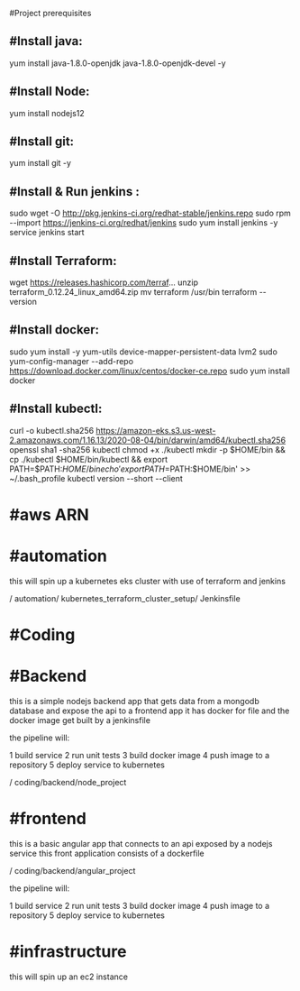 #Project prerequisites



#Install java:
--------------------------
yum install java-1.8.0-openjdk java-1.8.0-openjdk-devel -y 



#Install Node:
--------------------------
yum install nodejs12


#Install git:
--------------------------
yum install git -y 



#Install & Run jenkins :
--------------------------
sudo wget -O http://pkg.jenkins-ci.org/redhat-stable/jenkins.repo
sudo rpm --import https://jenkins-ci.org/redhat/jenkins
sudo yum install jenkins -y
service jenkins start




#Install Terraform:
---------------------------------------
 wget https://releases.hashicorp.com/terraf...
 unzip terraform_0.12.24_linux_amd64.zip
 mv terraform /usr/bin
 terraform --version


#Install docker:
--------------------------------------
sudo yum install -y yum-utils device-mapper-persistent-data lvm2
sudo yum-config-manager --add-repo https://download.docker.com/linux/centos/docker-ce.repo
sudo yum install docker

#Install kubectl:
--------------------------------------

curl -o kubectl.sha256 https://amazon-eks.s3.us-west-2.amazonaws.com/1.16.13/2020-08-04/bin/darwin/amd64/kubectl.sha256
openssl sha1 -sha256 kubectl
chmod +x ./kubectl
mkdir -p $HOME/bin && cp ./kubectl $HOME/bin/kubectl && export PATH=$PATH:$HOME/bin
echo 'export PATH=$PATH:$HOME/bin' >> ~/.bash_profile
kubectl version --short --client


#aws ARN
=========================================
<sensitive keys>







#automation
=========================================
this will spin up a kubernetes eks cluster with use of terraform and jenkins

<root>/
automation/
kubernetes_terraform_cluster_setup/
Jenkinsfile


#Coding
=======================================================

#Backend
===========
this is a simple nodejs backend app that gets data from a mongodb database and expose the api to a frontend app 
it has docker for file and the docker image get built by a jenkinsfile

the pipeline will:

1 build service
2 run unit tests
3 build docker image
4 push image to a repository
5 deploy service to kubernetes

<root>/
coding/backend/node_project




#frontend
===========
this is a basic angular app that connects to an api exposed by a nodejs service
this front application consists of a dockerfile  

<root>/
coding/backend/angular_project


the pipeline will:

1 build service
2 run unit tests
3 build docker image
4 push image to a repository
5 deploy service to kubernetes




#infrastructure
=========================================

this will spin up an ec2 instance 